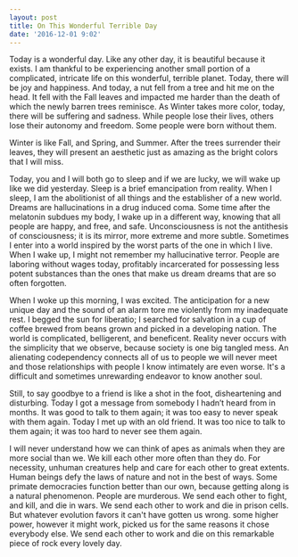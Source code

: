 ```yaml
---
layout: post
title: On This Wonderful Terrible Day
date: '2016-12-01 9:02'
---
```


  
Today is a wonderful day. Like any other day, it is beautiful because it exists. I am thankful to be experiencing another small portion of a complicated, intricate life on this wonderful, terrible planet. Today, there will be joy and happiness. And today, a nut fell from a tree and hit me on the head. It fell with the Fall leaves and impacted me harder than the death of which the newly barren trees reminisce.  As Winter takes more color, today, there will be suffering and sadness. While people lose their lives, others lose their autonomy and freedom. Some people were born without them.
    
Winter is like Fall, and Spring, and Summer. After the trees surrender their leaves, they will present an aesthetic just as amazing as the bright colors that I will miss. 
    
Today, you and I will both go to sleep and if we are lucky, we will wake up like we did yesterday. Sleep is a brief emancipation from reality. When I sleep, I am the abolitionist of all things and the establisher of a new world. Dreams are hallucinations in a drug induced coma. Some time after the melatonin subdues my body, I wake up in a different way, knowing that all people are happy, and free, and safe. Unconsciousness is not the antithesis of consciousness; it is its mirror, more extreme and more subtle. Sometimes I enter into a world inspired by the worst parts of the one in which I live. When I wake up, I might not remember my hallucinative terror. People are laboring without wages today, profitably incarcerated for possessing less potent substances than the ones that make us dream dreams that are so often forgotten.
    
When I woke up this morning, I was excited. The anticipation for a new unique day and the sound of an alarm tore me violently from my inadequate rest. I begged the sun for liberatio; I searched for salvation in a cup of coffee brewed from beans grown and picked in a developing nation. The world is complicated, belligerent, and beneficent. Reality never occurs with the simplicity that we observe, because society is one big tangled mess. An alienating codependency connects all of us to people we will never meet and those relationships with people I know intimately are even worse. It's a difficult and sometimes unrewarding endeavor to know another soul.
    
Still, to say goodbye to a friend is like a shot in the foot, disheartening and disturbing. Today I got a message from somebody I hadn’t heard from in months. It was good to talk to them again; it was too easy to never speak with them again. Today I met up with an old friend. It was too nice to talk to them again; it was too hard to never see them again.
    
I will never  understand how we can think of apes as  animals when they are more social than we. We kill each other more often than they do. For necessity, unhuman creatures help and care for each other to great extents. Human beings defy the laws of nature and not in the best of ways. Some primate democracies function better than our own, because getting along is a natural phenomenon. People are murderous. We send each other to fight, and kill, and die in wars. We send each other to work and die in prison cells. But whatever evolution favors it can't have gotten us wrong. some higher power, however it might work, picked us for the same reasons it chose everybody else. We send each other to work and die on this remarkable piece of rock every lovely day.





